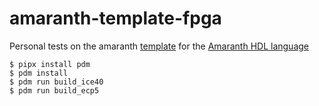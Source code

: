 # amaranth-template-fpga

Personal tests on the amaranth [template](https://github.com/amaranth-lang/template-fpga) for the [Amaranth HDL language](https://github.com/amaranth-lang/amaranth)

```shell
$ pipx install pdm
$ pdm install
$ pdm run build_ice40
$ pdm run build_ecp5
```
